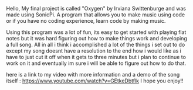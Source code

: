 Hello, 
My final project is called "Oxygen" by Irviana Swittenburge and was made using SonicPi. A program that allows you to make music using code or if you have no coding experience, learn code by making music. 

Using this program was a lot of fun, its easy to get started with playing flat notes 
but it was hard figuring out how to make things work and developing a full song. All in all i think i accomplished a lot of the things i set out to do except my song 
doesnt have a resolution to the end how i would like as i have to just cut it off when it gets to three minutes but i plan to continue to work on it and eventually im sure i will be able to figure out how to do that. 


here is a link to my video with more information and a demo of the song itself :
https://www.youtube.com/watch?v=GEtkeDbtflk
I hope you enjoy!!
